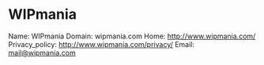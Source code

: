 
# WIPmania

Name: WIPmania
Domain: wipmania.com
Home: http://www.wipmania.com/
Privacy_policy: http://www.wipmania.com/privacy/
Email: mail@wipmania.com
